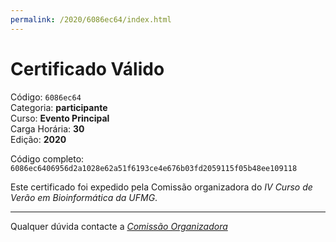 ```yaml
---
permalink: /2020/6086ec64/index.html
---
```


# Certificado Válido

Código: `6086ec64`<br>
Categoria: **participante**<br>
Curso: **Evento Principal**<br>
Carga Horária: **30**<br>
Edição: **2020**<br>


Código completo: `6086ec6406956d2a1028e62a51f6193ce4e676b03fd2059115f05b48ee109118`


Este certificado foi expedido pela Comissão organizadora do *IV Curso de Verão em Bioinformática da UFMG*.

----

Qualquer dúvida contacte a [_Comissão Organizadora_](<mailto:cursobioinfoufmg@gmail.com$subject=[Certificados]>)

